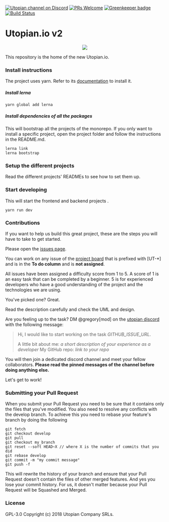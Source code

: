 [![Utopian channel on Discord](https://img.shields.io/badge/chat-discord-738bd7.svg)](https://discord.gg/CA9pqES)
[![PRs Welcome](https://img.shields.io/badge/PRs-welcome-brightgreen.svg)](http://makeapullrequest.com)
[![Greenkeeper badge](https://badges.greenkeeper.io/utopian-io/v2.utopian.io.svg)](https://greenkeeper.io/)
[![Build Status](https://travis-ci.org/utopian-io/v2.utopian.io.svg?branch=develop)](https://travis-ci.org/utopian-io/v2.utopian.io)

# Utopian.io v2

<p align="center">
  <img src="https://cdn.steemitimages.com/DQmVV3aEvdcwPR6RuJebHWLmibTBtwsLQoc3AnD7RQFE9DA/utopian-post-banner.png" />
</p>

This repository is the home of the new Utopian.io.

### Install instructions

The project uses yarn. Refer to its [documentation](https://yarnpkg.com/en/docs/install) to install it.

##### Install lerna

```shell
yarn global add lerna
```

##### Install dependencies of all the packages
This will bootstrap all the projects of the monorepo. If you only want to install a specific project, open the project folder and follow the instructions in the README.md.

```shell
lerna link
lerna bootstrap
```

### Setup the different projects
Read the different projects' READMEs to see how to set them up.

### Start developing
This will start the frontend and backend projects .
```shell
yarn run dev
```

### Contributions

If you want to help us build this great project, these are the steps you will have to take to get started.

Please open the [issues page](https://github.com/utopian-io/v2.utopian.io/issues). 

You can work on any issue of the [project board](https://github.com/orgs/utopian-io/projects/4) that is prefixed with [UT-*] and is in the **To do column** and is **not assigned**.

All issues have been assigned a difficulty score from 1 to 5. A score of 1 is an easy task that can be completed by a beginner. 5 is for experienced developers who have a good understanding of the project and the technologies we are using.

You've picked one? Great.

Read the description carefully and check the UML and design.

Are you feeling up to the task? DM @gregory[mod] on the [utopian discord](https://discord.gg/CA9pqES) with the following message:
> Hi,
> I would like to start working on the task _GITHUB_ISSUE_URL_.
>
> A little bit about me: _a short description of your experience as a developer_
> My GitHub repo: _link to your repo_

You will then join a dedicated discord channel and meet your fellow collaborators. **Please read the pinned messages of the channel before doing anything else.**

Let's get to work!

### Submitting your Pull Request

When you submit your Pull Request you need to be sure that it contains only the files that you've modified. You also need to resolve any conflicts with the develop branch.
To achieve this you need to rebase your feature's branch by doing the following
```
git fetch
git checkout develop
git pull
git checkout my_branch
git reset --soft HEAD~X // where X is the number of commits that you did
git rebase develop
git commit -m "my commit message"
git push -f
```
This will rewrite the history of your branch and ensure that your Pull Request doesn't contain the files of other merged features.
And yes you lose your commit history. For us, it doesn't matter because your Pull Request will be Squashed and Merged.

### License

GPL-3.0 Copyright (c) 2018 Utopian Company SRLs.